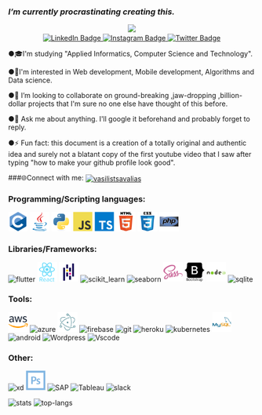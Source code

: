 ### *I’m currently procrastinating creating this.*

<div id="header" align="center">
  <img src="https://giphy.com/gifs/dommespace-domme-space-programador-qgQUggAC3Pfv687qPC" />
</div>

<div id="badges" align="center">
  <a href="https://linkedin.com/in/vasilistsavalias" target="blank">
    <img src="https://img.shields.io/badge/LinkedIn-blue?style=for-the-badge&logo=linkedin&logoColor=white" alt="LinkedIn Badge"/>
  </a>
  <a href="https://www.instagram.com/liasofianopoulou/">
    <img src="https://img.shields.io/badge/Facebook-E4405F?style=for-the-badge&logo=instagram&logoColor=white" alt="Instagram Badge"/>
  </a>
  <a href="https://twitter.com/soflia77?t=2aILWPCGgz7RRpK9nwzEiw&s=09">
    <img src="https://img.shields.io/badge/Twitter-blue?style=for-the-badge&logo=twitter&logoColor=white" alt="Twitter Badge"/>
  </a>
</div>



●🎓I'm studying "Applied Informatics, Computer Science and Technology". 

●🔐I'm interested in Web development, Mobile development, Algorithms and Data science.

●👯 I’m looking to collaborate on ground-breaking ,jaw-dropping ,billion-dollar projects that I'm sure no one else have thought of this before.

●💬 Ask me about anything. I'll google it beforehand and probably forget to reply.

●⚡ Fun fact: this document is a creation of a totally original and authentic idea and surely not a blatant copy of the first youtube video that I saw after typing "how to make your github profile look good". 

###🌐Connect with me:
<a href="https://linkedin.com/in/vasilistsavalias" target="blank"><img align="center" src="https://raw.githubusercontent.com/rahuldkjain/github-profile-readme-generator/master/src/images/icons/Social/linked-in-alt.svg" alt="vasilistsavalias" height="30" width="40" /></a>
</p>



### Programming/Scripting languages:

   <img src="https://raw.githubusercontent.com/devicons/devicon/master/icons/c/c-original.svg" alt="c" width="40" height="40"/> </a>
   <img src="https://raw.githubusercontent.com/devicons/devicon/master/icons/java/java-original.svg" alt="java" width="40" height="40"/> </a>
   <img src="https://raw.githubusercontent.com/devicons/devicon/master/icons/python/python-original.svg" alt="python" width="40" height="40"/> </a> 
   <img src="https://raw.githubusercontent.com/devicons/devicon/master/icons/javascript/javascript-original.svg" alt="javascript" width="40" height="40"/> </a>
   <img src="https://raw.githubusercontent.com/devicons/devicon/master/icons/typescript/typescript-original.svg" alt="typescript" width="40" height="40"/> </a>
   <img src="https://raw.githubusercontent.com/devicons/devicon/master/icons/html5/html5-original-wordmark.svg" alt="html5" width="40" height="40"/> </a>
   <img src="https://raw.githubusercontent.com/devicons/devicon/master/icons/css3/css3-original-wordmark.svg" alt="css3" width="40" height="40"/> </a> 
   <img src="https://raw.githubusercontent.com/devicons/devicon/master/icons/php/php-original.svg" alt="php" width="40" height="40"/> </a>
   
   
   

### Libraries/Frameworks: 
<p>
    <img src="https://www.vectorlogo.zone/logos/flutterio/flutterio-icon.svg" alt="flutter" width="40" height="40"/> </a>
    <img src="https://raw.githubusercontent.com/devicons/devicon/master/icons/react/react-original-wordmark.svg" alt="react" width="40" height="40"/> </a>
    <img src="https://raw.githubusercontent.com/devicons/devicon/2ae2a900d2f041da66e950e4d48052658d850630/icons/pandas/pandas-original.svg" alt="pandas" width="40" height="40"/> </a> 
    <img src="https://upload.wikimedia.org/wikipedia/commons/0/05/Scikit_learn_logo_small.svg" alt="scikit_learn" width="40" height="40"/> </a>
    <img src="https://seaborn.pydata.org/_images/logo-mark-lightbg.svg" alt="seaborn" width="40" height="40"/> </a>
    <img src="https://raw.githubusercontent.com/devicons/devicon/master/icons/sass/sass-original.svg" alt="sass" width="40" height="40"/> </a>
    <img src="https://raw.githubusercontent.com/devicons/devicon/master/icons/bootstrap/bootstrap-plain-wordmark.svg" alt="bootstrap" width="40" height="40"/> </a>
    <img src="https://raw.githubusercontent.com/devicons/devicon/master/icons/nodejs/nodejs-original-wordmark.svg" alt="nodejs" width="40" height="40"/> </a> 
    <img src="https://www.vectorlogo.zone/logos/sqlite/sqlite-icon.svg" alt="sqlite" width="40" height="40"/> </a>
    
 
 
 
 
 ### Tools: 
 <p> 
  <img src="https://raw.githubusercontent.com/devicons/devicon/master/icons/amazonwebservices/amazonwebservices-original-wordmark.svg" alt="aws" width="40" height="40"/> </a> 
  <img src="https://www.vectorlogo.zone/logos/microsoft_azure/microsoft_azure-icon.svg" alt="azure" width="40" height="40"/> </a> 
  <img src="https://raw.githubusercontent.com/devicons/devicon/master/icons/electron/electron-original.svg" alt="electron" width="40" height="40"/> </a> 
  <img src="https://www.vectorlogo.zone/logos/firebase/firebase-icon.svg" alt="firebase" width="40" height="40"/> </a>
  <img src="https://www.vectorlogo.zone/logos/git-scm/git-scm-icon.svg" alt="git" width="40" height="40"/> </a>
  <img src="https://www.vectorlogo.zone/logos/heroku/heroku-icon.svg" alt="heroku" width="40" height="40"/> </a> 
  <img src="https://www.vectorlogo.zone/logos/kubernetes/kubernetes-icon.svg" alt="kubernetes" width="40" height="40"/> </a>
  <img src="https://raw.githubusercontent.com/devicons/devicon/master/icons/mysql/mysql-original-wordmark.svg" alt="mysql" width="40" height="40"/> </a>
  <img  src ='https://raw.githubusercontent.com/rahulbanerjee26/githubAboutMeGenerator/main/icons/android.svg' alt="android" width="40" height="40"/> </a>
  <img src ='https://raw.githubusercontent.com/rahulbanerjee26/githubAboutMeGenerator/main/icons/wordpress.svg' alt= "Wordpress" width="40" height="40"/> </a>
  <img  src ='https://upload.wikimedia.org/wikipedia/commons/thumb/9/9a/Visual_Studio_Code_1.35_icon.svg/2048px-Visual_Studio_Code_1.35_icon.svg.png' alt="Vscode" 
  width="40" height="40" /></a>

### Other: 
<p>
    <img src="https://cdn.worldvectorlogo.com/logos/adobe-xd.svg" alt="xd" width="40" height="40"/> </a> 
    <img src="https://raw.githubusercontent.com/devicons/devicon/master/icons/photoshop/photoshop-line.svg" alt="photoshop" width="40" height="40"/> </a>
    <img  src ='https://upload.wikimedia.org/wikipedia/commons/8/8f/SAP-Logo.svg' alt= "SAP" width="40" height="40"/></a>
    <img  src ='https://sybyl.com/wp-content/uploads/2019/11/Tableau-Logo-for-website-300x300.jpg' alt="Tableau" width="40" height="40"/> </a>
    <img  src ='https://is4-ssl.mzstatic.com/image/thumb/Purple126/v4/20/91/76/2091769d-32c3-c277-a44c-3a848e1bec0c/electron.png/1200x630bb.png' alt="slack" width="40" height="40"/> </a>
    
          


<img height="200em" width="410vw" src="https://github-readme-stats.vercel.app/api?username=sLorKinG&hide_border=true&count_private=true&show_icons=true&theme=react" alt="stats"> <img height="220em" width="430em" src="https://github-readme-stats.vercel.app/api/top-langs?username=pnasis&show_icons=true&locale=en&layout=compact&hide_border=true&theme=react" alt="top-langs">




 
 

 
  
 
 
 

 





 
 
 
 
 
 
 
